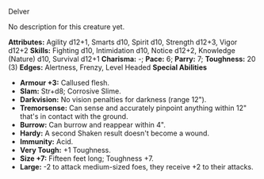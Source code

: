 Delver

No description for this creature yet.

**Attributes:** Agility d12+1, Smarts d10, Spirit d10, Strength d12+3,
Vigor d12+2
**Skills:** Fighting d10, Intimidation d10, Notice d12+2, Knowledge
(Nature) d10, Survival d12+1
**Charisma:** -; **Pace:** 6; **Parry:** 7; **Toughness:** 20 (3)
**Edges:** Alertness, Frenzy, Level Headed
**Special Abilities**
- **Armour +3:** Callused flesh.
- **Slam:** Str+d8; Corrosive Slime.
- **Darkvision:** No vision penalties for darkness (range 12").
- **Tremorsense:** Can sense and accurately pinpoint anything within
12" that's in contact with the ground.
- **Burrow:** Can burrow and reappear within 4".
- **Hardy:** A second Shaken result doesn't become a wound.
- **Immunity:** Acid.
- **Very Tough:** +1 Toughness.
- **Size +7:** Fifteen feet long; Toughness +7.
- **Large:** -2 to attack medium-sized foes, they receive +2 to their
attacks.

